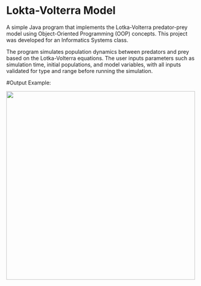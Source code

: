 # Lokta-Volterra Model

A simple Java program that implements the Lotka-Volterra predator-prey model using Object-Oriented Programming (OOP) concepts. This project was developed for an Informatics Systems class.

The program simulates population dynamics between predators and prey based on the Lotka-Volterra equations. The user inputs parameters such as simulation time, initial populations, and model variables, with all inputs validated for type and range before running the simulation.

#Output Example:

<img src="images/img1.png" width="500"/>
